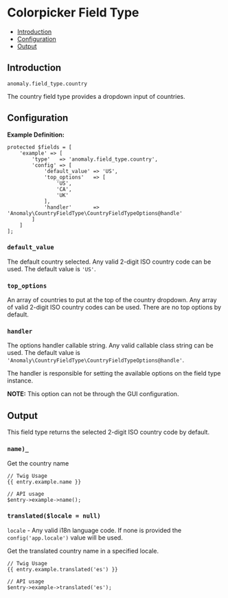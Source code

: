 # Colorpicker Field Type

- [Introduction](#introduction)
- [Configuration](#configuration)
- [Output](#output)


<a name="introduction"></a>
## Introduction

`anomaly.field_type.country`

The country field type provides a dropdown input of countries.


<a name="configuration"></a>
## Configuration

**Example Definition:**

    protected $fields = [
        'example' => [
            'type'   => 'anomaly.field_type.country',
            'config' => [
                'default_value' => 'US',
                'top_options'   => [
                    'US',
                    'CA',
                    'UK'
                ],
                'handler'       => 'Anomaly\CountryFieldType\CountryFieldTypeOptions@handle'
            ]
        ]
    ];

### `default_value`

The default country selected. Any valid 2-digit ISO country code can be used. The default value is `'US'`. 

### `top_options`

An array of countries to put at the top of the country dropdown. Any array of valid 2-digit ISO country codes can be used. There are no top options by default.

### `handler`

The options handler callable string. Any valid callable class string can be used. The default value is `'Anomaly\CountryFieldType\CountryFieldTypeOptions@handle'`.

The handler is responsible for setting the available options on the field type instance.

**NOTE:** This option can not be through the GUI configuration.


<a name="output"></a>
## Output

This field type returns the selected 2-digit ISO country code by default.

### `name)_`

Get the country name

    // Twig Usage
    {{ entry.example.name }}
    
    // API usage
    $entry->example->name();

### `translated($locale = null)`

`locale` - Any valid i18n language code. If none is provided the `config('app.locale')` value will be used.

Get the translated country name in a specified locale.

    // Twig Usage
    {{ entry.example.translated('es') }}
    
    // API usage
    $entry->example->translated('es');

